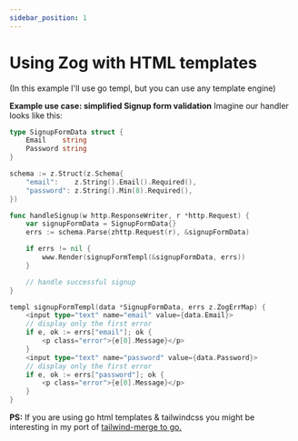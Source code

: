 ```yaml
---
sidebar_position: 1
---
```


# Using Zog with HTML templates

(In this example I'll use go templ, but you can use any template engine)

**Example use case: simplified Signup form validation**
Imagine our handler looks like this:

```go
type SignupFormData struct {
	Email    string
	Password string
}

schema := z.Struct(z.Schema{
	"email":    z.String().Email().Required(),
	"password": z.String().Min(8).Required(),
})

func handleSignup(w http.ResponseWriter, r *http.Request) {
	var signupFormData = SignupFormData{}
	errs := schema.Parse(zhttp.Request(r), &signupFormData)

	if errs != nil {
		www.Render(signupFormTempl(&signupFormData, errs))
	}

	// handle successful signup
}

templ signupFormTempl(data *SignupFormData, errs z.ZogErrMap) {
	<input type="text" name="email" value={data.Email}>
	// display only the first error
	if e, ok := errs["email"]; ok {
		<p class="error">{e[0].Message}</p>
	}
	<input type="text" name="password" value={data.Password}>
	// display only the first error
	if e, ok := errs["password"]; ok {
		<p class="error">{e[0].Message}</p>
	}
}
```

**PS:** If you are using go html templates & tailwindcss you might be interesting in my port of [tailwind-merge to go.](https://github.com/Oudwins/tailwind-merge-go)
